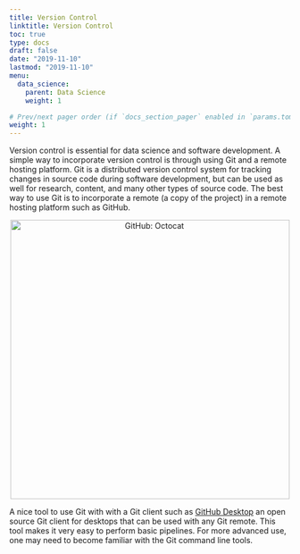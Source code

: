 ```yaml
---
title: Version Control
linktitle: Version Control
toc: true
type: docs
draft: false
date: "2019-11-10"
lastmod: "2019-11-10"
menu:
  data_science:
    parent: Data Science
    weight: 1

# Prev/next pager order (if `docs_section_pager` enabled in `params.toml`)
weight: 1
---
```

Version control is essential for data science and software development. A simple way to incorporate version control is through using Git and a remote hosting platform. Git is a distributed version control system for tracking changes in source code during software development, but can be used as well for research, content, and many other types of source code. The best way to use Git is to incorporate a remote (a copy of the project) in a remote hosting platform such as GitHub.

<center>
  <a href="http://github.com/">
    <img
      src="/img/github.png"
      alt="GitHub: Octocat"
      width="500px"
    />
  </a>
</center>

A nice tool to use Git with with a Git client such as [GitHub Desktop](https://desktop.github.com/) an open source Git client for desktops that can be used with any Git remote. This tool makes it very easy to perform basic pipelines. For more advanced use, one may need to become familiar with the Git command line tools.
